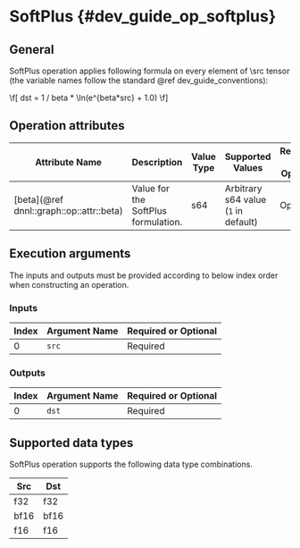 SoftPlus {#dev_guide_op_softplus}
=================================

## General

SoftPlus operation applies following formula on every element of \src tensor 
(the variable names follow the standard @ref dev_guide_conventions):

\f[ dst = 1 / beta * \ln(e^{beta*src} + 1.0) \f]

## Operation attributes

Attribute Name | Description | Value Type | Supported Values | Required or Optional
-- | -- | -- | -- | --
[beta](@ref dnnl::graph::op::attr::beta) | Value for the SoftPlus formulation. | s64 | Arbitrary s64 value (`1` in default) | Optional

## Execution arguments

The inputs and outputs must be provided according to below index order when
constructing an operation.

### Inputs

Index | Argument Name | Required or Optional
-- | -- | --
0 | `src` | Required

### Outputs

Index | Argument Name | Required or Optional
-- | -- | --
0 | `dst` |Required

## Supported data types

SoftPlus operation supports the following data type combinations.

Src | Dst
-- | --
f32 | f32
bf16 | bf16
f16 | f16
